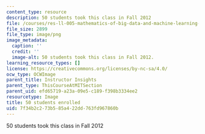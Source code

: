 ```yaml
---
content_type: resource
description: 50 students took this class in Fall 2012
file: /courses/res-ll-005-mathematics-of-big-data-and-machine-learning-january-iap-2020/7f34b2c273b585a422dd763fd967860b_50.png
file_size: 2899
file_type: image/png
image_metadata:
  caption: ''
  credit: ''
  image-alt: 50 students took this class in Fall 2012.
learning_resource_types: []
license: https://creativecommons.org/licenses/by-nc-sa/4.0/
ocw_type: OCWImage
parent_title: Instructor Insights
parent_type: ThisCourseAtMITSection
parent_uid: efd65719-a23a-09e5-c189-f398b3334ee2
resourcetype: Image
title: 50 students enrolled
uid: 7f34b2c2-73b5-85a4-22dd-763fd967860b
---
```

50 students took this class in Fall 2012